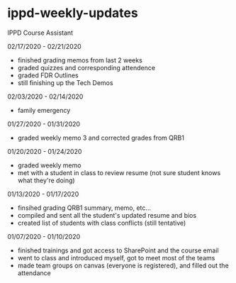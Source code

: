 # ippd-weekly-updates
IPPD Course Assistant 

02/17/2020 - 02/21/2020
- finished grading memos from last 2 weeks
- graded quizzes and corresponding attendence
- graded FDR Outlines
- still finishing up the Tech Demos

02/03/2020 - 02/14/2020
- family emergency

01/27/2020 - 01/31/2020
- graded weekly memo 3 and corrected grades from QRB1

01/20/2020 - 01/24/2020
- graded weekly memo 
- met with a student in class to review resume (not sure student knows what they're doing)

01/13/2020 - 01/17/2020
- finsihed grading QRB1 summary, memo, etc...
- compiled and sent all the student's updated resume and bios
- created list of students with class conflicts (still tentative)

01/07/2020 - 01/10/2020
- finished trainings and got access to SharePoint and the course email
- went to class and introduced myself, got to meet most of the teams
- made team groups on canvas (everyone is registered), and filled out the attendance
